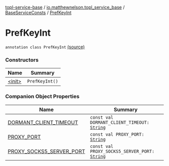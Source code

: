 [topl-service-base](../../../index.md) / [io.matthewnelson.topl_service_base](../../index.md) / [BaseServiceConsts](../index.md) / [PrefKeyInt](./index.md)

# PrefKeyInt

`annotation class PrefKeyInt` [(source)](https://github.com/05nelsonm/TorOnionProxyLibrary-Android/blob/master/topl-service-base/src/main/java/io/matthewnelson/topl_service_base/BaseServiceConsts.kt#L151)

### Constructors

| Name | Summary |
|---|---|
| [&lt;init&gt;](-init-.md) | `PrefKeyInt()` |

### Companion Object Properties

| Name | Summary |
|---|---|
| [DORMANT_CLIENT_TIMEOUT](-d-o-r-m-a-n-t_-c-l-i-e-n-t_-t-i-m-e-o-u-t.md) | `const val DORMANT_CLIENT_TIMEOUT: `[`String`](https://kotlinlang.org/api/latest/jvm/stdlib/kotlin/-string/index.html) |
| [PROXY_PORT](-p-r-o-x-y_-p-o-r-t.md) | `const val PROXY_PORT: `[`String`](https://kotlinlang.org/api/latest/jvm/stdlib/kotlin/-string/index.html) |
| [PROXY_SOCKS5_SERVER_PORT](-p-r-o-x-y_-s-o-c-k-s5_-s-e-r-v-e-r_-p-o-r-t.md) | `const val PROXY_SOCKS5_SERVER_PORT: `[`String`](https://kotlinlang.org/api/latest/jvm/stdlib/kotlin/-string/index.html) |
